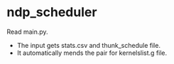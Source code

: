 # ndp_scheduler
Read main.py.
 * The input gets stats.csv and thunk_schedule file.
 * It automatically mends the pair for kernelslist.g file.
